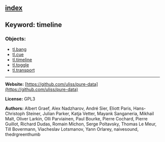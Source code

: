 [index](../index.html)
---

## Keyword: timeline

### Objects:
* [tl.bang](../tl.bang.html)
* [tl.cue](../tl.cue.html)
* [tl.timeline](../tl.timeline.html)
* [tl.toggle](../tl.toggle.html)
* [tl.transport](../tl.transport.html)

---
**Website:** [https://github.com/uliss/pure-data](https://github.com/uliss/pure-data)

**License:** GPL3

**Authors:** Albert Graef, Alex Nadzharov, André Sier, Eliott Paris, Hans-Christoph Steiner, Julian Parker, Katja Vetter, Mayank Sanganeria, Mikhail Malt, Oliver Larkin, Olli Parviainen, Paul Bourke, Pierre Cochard, Pierre Guillot, Richard Dudas, Romain Michon, Serge Poltavsky, Thomas Le Meur, Till Bovermann, Viacheslav Lotsmanov, Yann Orlarey, naivesound, thedrgreenthumb
